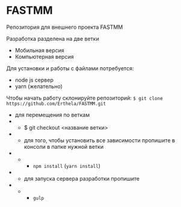 # FASTMM
Репозитория для внешнего проекта FASTMM

Разработка разделена на две ветки
- Мобильная версия
- Компьютерная версия

Для установки и работы с файлами потребуется:
- node js сервер
- yarn (желательно)

Чтобы начать работу склонируйте репозиторий:
`$ git clone https://github.com/Erthela/FASTMM.git`
- для перемещения по веткам 
- - $ git checkout <название ветки>
- - для того, чтобы установить все зависимости пропишите в консоли в папке нужной ветки
- - - `npm install` (`yarn install`)
- - для запуска сервера разработки пропишите
- - - `gulp`
